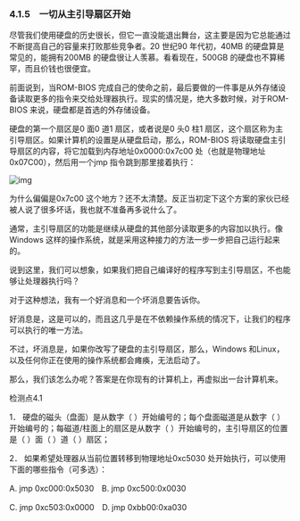 ### 4.1.5　一切从主引导扇区开始

尽管我们使用硬盘的历史很长，但它一直没能退出舞台，这主要是因为它总能通过不断提高自己的容量来打败那些竞争者。20 世纪90 年代初，40MB 的硬盘算是常见的，能拥有200MB 的硬盘很让人羡慕。看看现在，500GB 的硬盘也不算稀罕，而且价钱也很便宜。

前面说到，当ROM-BIOS 完成自己的使命之前，最后要做的一件事是从外存储设备读取更多的指令来交给处理器执行。现实的情况是，绝大多数时候，对于ROM-BIOS 来说，硬盘都是首选的外存储设备。

硬盘的第一个扇区是0 面0 道1 扇区，或者说是0 头0 柱1 扇区，这个扇区称为主引导扇区。如果计算机的设置是从硬盘启动，那么，ROM-BIOS 将读取硬盘主引导扇区的内容，将它加载到内存地址0x0000:0x7c00 处（也就是物理地址0x07C00），然后用一个jmp 指令跳到那里接着执行：

![img](../0-Assets/Epubook/x86汇编语言从实模式到保护模式_李忠_等_Z_Library/images/00051.jpeg)

为什么偏偏是0x7c00 这个地方？还不太清楚。反正当初定下这个方案的家伙已经被人说了很多坏话，我也就不准备再多说什么了。

通常，主引导扇区的功能是继续从硬盘的其他部分读取更多的内容加以执行。像Windows 这样的操作系统，就是采用这种接力的方法一步一步把自己运行起来的。

说到这里，我们可以想象，如果我们把自己编译好的程序写到主引导扇区，不也能够让处理器执行吗？

对于这种想法，我有一个好消息和一个坏消息要告诉你。

好消息是，这是可以的，而且这几乎是在不依赖操作系统的情况下，让我们的程序可以执行的唯一方法。

不过，坏消息是，如果你改写了硬盘的主引导扇区，那么，Windows 和Linux，以及任何你正在使用的操作系统都会瘫痪，无法启动了。

那么，我们该怎么办呢？答案是在你现有的计算机上，再虚拟出一台计算机来。

检测点4.1

1． 硬盘的磁头（盘面）是从数字（ ）开始编号的；每个盘面磁道是从数字（ ）开始编号的；每磁道/柱面上的扇区是从数字（ ）开始编号的，主引导扇区的位置是（ ）面（ ）道（ ）扇区；

2． 如果希望处理器从当前位置转移到物理地址0xc5030 处开始执行，可以使用下面的哪些指令（可多选）：

A. jmp 0xc000:0x5030　B. jmp 0xc500:0x0030

C. jmp 0xc503:0x0000　D. jmp 0xbb00:0xa030